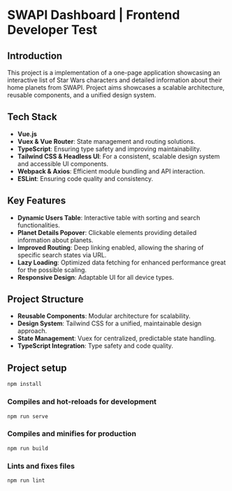 # SWAPI Dashboard | Frontend Developer Test
## Introduction
This project is a implementation of a one-page application showcasing an interactive list of Star Wars characters and detailed information about their home planets from SWAPI. Project aims showcases a scalable architecture, reusable components, and a unified design system.

## Tech Stack
- **Vue.js**
- **Vuex & Vue Router**: State management and routing solutions.
- **TypeScript**: Ensuring type safety and improving maintainability.
- **Tailwind CSS & Headless UI**: For a consistent, scalable design system and accessible UI components.
- **Webpack & Axios**: Efficient module bundling and API interaction.
- **ESLint**: Ensuring code quality and consistency.

## Key Features
- **Dynamic Users Table**: Interactive table with sorting and search functionalities.
- **Planet Details Popover**: Clickable elements providing detailed information about planets.
- **Improved Routing**: Deep linking enabled, allowing the sharing of specific search states via URL.
- **Lazy Loading**: Optimized data fetching for enhanced performance great for the possible scaling.
- **Responsive Design**: Adaptable UI for all device types.

## Project Structure
- **Reusable Components**: Modular architecture for scalability.
- **Design System**: Tailwind CSS for a unified, maintainable design approach.
- **State Management**: Vuex for centralized, predictable state handling.
- **TypeScript Integration**: Type safety and code quality.

## Project setup
```
npm install
```

### Compiles and hot-reloads for development
```
npm run serve
```

### Compiles and minifies for production
```
npm run build
```

### Lints and fixes files
```
npm run lint
```
